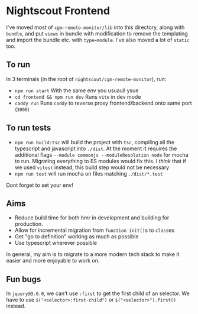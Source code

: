 # Nightscout Frontend

I've moved most of `cgm-remote-monitor/lib` into this directory, along with `bundle`, and put `views` in bundle with modification to remove the
templating and import the bundle etc. with `type=module`. I've also moved a lot of `static` too.

## To run

In 3 terminals (in the root of `nightscout/cgm-remote-monitor`), run:

- `npm run start` With the same env you usuaull ysue
- `cd frontend && npm run dev` Runs `vite` in dev mode
- `caddy run` Runs `caddy` to reverse proxy frontend/backend onto same port (`3000`)

## To run tests
- `npm run build:tsc` will build the project with `tsc`, compiling all the typescript and javascript into `./dist`. At the moment it requires the additional flags `--module commonjs --moduleResolution node` for mocha to run. Migrating everything to ES modules would fix this. I _think_ that if we used `vitest` instead, this build step would not be necessary
- `npm run test` will run mocha on files matching `./dist/*.test`

Dont forget to set your env!

## Aims
- Reduce build time for both hmr in development and building for production. 
- Allow for incremental migration from `function init()`s to `class`es
- Get "go to definition" working as much as possible
- Use typescript wherever possible

In general, my aim is to migrate to a more modern tech stack to make it easier and more enjoyable to work on.

## Fun bugs
In `jquery@3.6.0`, we can't use `:first` to get the first child of an selector. We have to use `$("<selector>:first-child")` or `$("<selector>").first()` instead.